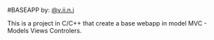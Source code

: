 #BASEAPP
by: [@v.ii.n.i](https://instagram.com/v.ii.n.i)

This is a project in C/C++ that create a base webapp in model MVC - Models Views Controlers.
